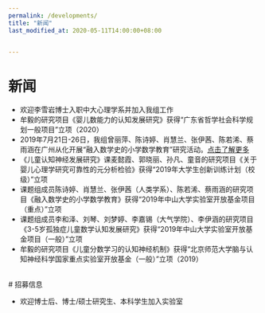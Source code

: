 ```yaml
---
permalink: /developments/
title: "新闻"
last_modified_at: 2020-05-11T14:00:00+08:00


---
```


# 新闻
- 欢迎李雪岩博士入职中大心理学系并加入我组工作
- 牟毅的研究项目《婴儿数能力的认知发展研究》获得“广东省哲学社会科学规划一般项目”立项（2020）
- 2019年7月21日-26日，我组曾丽萍、陈诗婷、肖慧兰、张伊茜、陈若浠、蔡雨涵在广州从化开展“融入数学史的小学数学教育”研究活动。[点击了解更多](https://bcdlabsysu.github.io/bcdlabsysu/news/2019-07-27/)
- 《儿童认知神经发展研究》课麦懿霞、郭晓丽、孙凡、童音的研究项目《关于婴儿心理学研究可靠性的元分析检验》获得“2019年大学生创新训练计划（校级）”立项
- 课题组成员陈诗婷、肖慧兰、张伊茜（人类学系）、陈若浠、蔡雨涵的研究项目《融入数学史的小学数学教育》获得“2019年中山大学实验室开放基金项目（重点）”立项
- 课题组成员李和泽、刘琴、刘梦婷、李嘉锡（大气学院）、李伊涵的研究项目《3-5岁孤独症儿童数学认知发展研究》获得“2019年中山大学实验室开放基金项目（一般）”立项
- 牟毅的研究项目《儿童分数学习的认知神经机制》获得“北京师范大学脑与认知神经科学国家重点实验室开放基金（一般）”立项（2019）


<br>
# 招募信息

- 欢迎博士后、博士/硕士研究生、本科学生加入实验室

